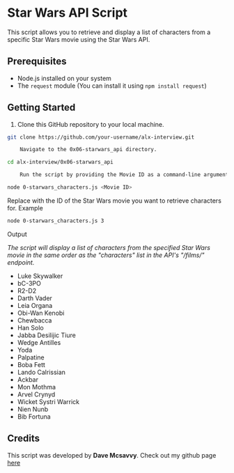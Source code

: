 # Star Wars API Script

This script allows you to retrieve and display a list of characters from a specific Star Wars movie using the Star Wars API.

## Prerequisites

- Node.js installed on your system
- The `request` module (You can install it using `npm install request`)

## Getting Started

1. Clone this GitHub repository to your local machine.

```bash
git clone https://github.com/your-username/alx-interview.git

    Navigate to the 0x06-starwars_api directory.
```

```bash
cd alx-interview/0x06-starwars_api

    Run the script by providing the Movie ID as a command-line argument.
```

```bash
node 0-starwars_characters.js <Movie ID>
```

Replace <Movie ID> with the ID of the Star Wars movie you want to retrieve characters for.
Example

```bash
node 0-starwars_characters.js 3
```

Output

_The script will display a list of characters from the specified Star Wars movie in the same order as the "characters" list in the API's "/films/" endpoint._

* Luke Skywalker
* bC-3PO
* R2-D2
* Darth Vader
* Leia Organa
* Obi-Wan Kenobi
* Chewbacca
* Han Solo
* Jabba Desilijic Tiure
* Wedge Antilles
* Yoda
* Palpatine
* Boba Fett
* Lando Calrissian
* Ackbar
* Mon Mothma
* Arvel Crynyd
* Wicket Systri Warrick
* Nien Nunb
* Bib Fortuna

## Credits

This script was developed by **Dave Mcsavvy**.
Check out my github page [here](https://github.com/mcsavvy)
